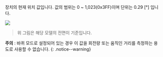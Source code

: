 장치의 현재 위치 값입니다. 값의 범위는 0 ~ 1,023(0x3FF)이며 단위는 0.29 [&deg;] 입니다.

![](/assets/images/dxl/dx/dx_series_goal_position.png)

> 위 그림은 해당 모델의 전면이 기준입니다.

**주의** : 바퀴 모드로 설정되어 있는 경우 이 값을 회전량 또는 움직인 거리를 측정하는 용도로 사용할 수 없습니다.
{: .notice--warning}
